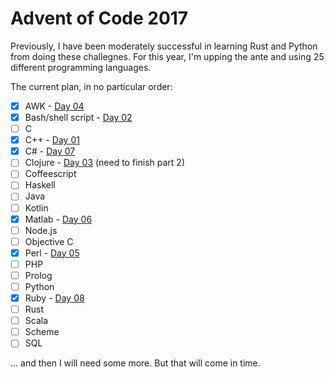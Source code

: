 # Advent of Code 2017

Previously, I have been moderately successful in learning Rust and
Python from doing these challegnes. For this year, I'm upping the ante
and using 25 different programming languages.

The current plan, in no particular order:

- [x] AWK - [Day 04](./day-04/solution.awk)
- [x] Bash/shell script - [Day 02](./day-02/solution.sh)
- [ ] C
- [x] C++ - [Day 01](./day-01/solution.cpp)
- [x] C# - [Day 07](./day-07/solution.cs)
- [ ] Clojure - [Day 03](./day-03/solution.clj) (need to finish part 2)
- [ ] Coffeescript
- [ ] Haskell
- [ ] Java
- [ ] Kotlin
- [x] Matlab - [Day 06](./day-06)
- [ ] Node.js
- [ ] Objective C
- [x] Perl - [Day 05](./day-05/solution.pl)
- [ ] PHP
- [ ] Prolog
- [ ] Python
- [x] Ruby - [Day 08](./day-08/solution.rb)
- [ ] Rust
- [ ] Scala
- [ ] Scheme
- [ ] SQL

… and then I will need some more. But that will come in time.
